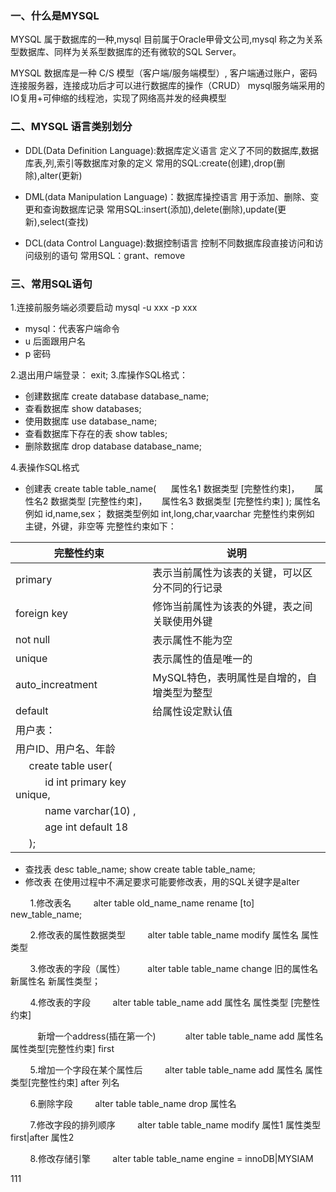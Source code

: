 ### 一、什么是MYSQL

MYSQL 属于数据库的一种,mysql 目前属于Oracle甲骨文公司,mysql 称之为关系型数据库、同样为关系型数据库的还有微软的SQL Server。

MYSQL 数据库是一种 C/S 模型（客户端/服务端模型）,
客户端通过账户，密码连接服务器，连接成功后才可以进行数据库的操作（CRUD）
mysql服务端采用的IO复用+可伸缩的线程池，实现了网络高并发的经典模型

### 二、MYSQL 语言类别划分

- DDL(Data Definition Language):数据库定义语言
   定义了不同的数据库,数据库表,列,索引等数据库对象的定义
   常用的SQL:create(创建),drop(删除),alter(更新)

- DML(data Manipulation Language)：数据库操控语言
   用于添加、删除、变更和查询数据库记录
   常用SQL:insert(添加),delete(删除),update(更新),select(查找)
- DCL(data Control Language):数据控制语言
   控制不同数据库段直接访问和访问级别的语句
   常用SQL：grant、remove

### 三、常用SQL语句
1.连接前服务端必须要启动
mysql -u xxx -p xxx
- mysql：代表客户端命令
- u 后面跟用户名
- p 密码

2.退出用户端登录： exit;
3.库操作SQL格式：
- 创建数据库
  create database database_name;
- 查看数据库
  show databases;
- 使用数据库
  use database_name;
- 查看数据库下存在的表
  show tables;
- 删除数据库
  drop database database_name;

4.表操作SQL格式
- 创建表
   create table table_name(
   &nbsp;&nbsp;&nbsp;&nbsp;&nbsp;属性名1 数据类型 [完整性约束]，
   &nbsp;&nbsp;&nbsp;&nbsp;&nbsp;属性名2 数据类型 [完整性约束]，
   &nbsp;&nbsp;&nbsp;&nbsp;&nbsp;属性名3 数据类型 [完整性约束]
   );
   属性名例如 id,name,sex；
   数据类型例如 int,long,char,vaarchar
   完整性约束例如 主键，外键，非空等
   完整性约束如下：

| 完整性约束                                    | 说明                       |
| ---------------------------------------- | ------------------------ |
| primary                                  | 表示当前属性为该表的关键，可以区分不同的行记录  |
| foreign key                              | 修饰当前属性为该表的外键，表之间关联使用外键   |
| not null                                 | 表示属性不能为空                 |
| unique                                   | 表示属性的值是唯一的               |
| auto_increatment                         | MySQL特色，表明属性是自增的，自增类型为整型 |
| default                                  | 给属性设定默认值                 |
| 用户表：                                     |                          |
| 用户ID、用户名、年龄                              |                          |
| &nbsp;&nbsp;&nbsp;&nbsp;&nbsp;create table user( |                          |
| &nbsp;&nbsp;&nbsp;&nbsp;&nbsp;&nbsp;&nbsp;&nbsp;&nbsp;&nbsp;  id int primary key unique, |                          |
| &nbsp;&nbsp;&nbsp;&nbsp;&nbsp;&nbsp;&nbsp;&nbsp;&nbsp;&nbsp;    name varchar(10) , |                          |
| &nbsp;&nbsp;&nbsp;&nbsp;&nbsp;&nbsp;&nbsp;&nbsp;&nbsp;&nbsp;    age int default 18 |                          |
| &nbsp;&nbsp;&nbsp;&nbsp;&nbsp;);         |                          |

- 查找表
  desc table_name;
  show create table table_name;
- 修改表
  在使用过程中不满足要求可能要修改表，用的SQL关键字是alter

&nbsp;&nbsp;&nbsp;&nbsp;&nbsp;&nbsp;&nbsp;&nbsp;1.修改表名
&nbsp;&nbsp;&nbsp;&nbsp;&nbsp;&nbsp;&nbsp;&nbsp;alter table old_name_name rename [to] new_table_name;

&nbsp;&nbsp;&nbsp;&nbsp;&nbsp;&nbsp;&nbsp;&nbsp;2.修改表的属性数据类型
&nbsp;&nbsp;&nbsp;&nbsp;&nbsp;&nbsp;&nbsp;&nbsp;alter table table_name modify 属性名 属性类型

&nbsp;&nbsp;&nbsp;&nbsp;&nbsp;&nbsp;&nbsp;&nbsp;3.修改表的字段（属性）
&nbsp;&nbsp;&nbsp;&nbsp;&nbsp;&nbsp;&nbsp;&nbsp;alter table table_name change 旧的属性名 新属性名 新属性类型；

&nbsp;&nbsp;&nbsp;&nbsp;&nbsp;&nbsp;&nbsp;&nbsp;4.修改表的字段
&nbsp;&nbsp;&nbsp;&nbsp;&nbsp;&nbsp;&nbsp;&nbsp;alter table table_name add 属性名 属性类型 [完整性约束]

&nbsp;&nbsp;&nbsp;&nbsp;&nbsp;&nbsp;&nbsp;&nbsp;&nbsp;&nbsp;&nbsp;新增一个address(插在第一个)
&nbsp;&nbsp;&nbsp;&nbsp;&nbsp;&nbsp;&nbsp;&nbsp;&nbsp;&nbsp;&nbsp;alter table table_name add 属性名 属性类型[完整性约束] first

&nbsp;&nbsp;&nbsp;&nbsp;&nbsp;&nbsp;&nbsp;&nbsp;5.增加一个字段在某个属性后
&nbsp;&nbsp;&nbsp;&nbsp;&nbsp;&nbsp;&nbsp;&nbsp;alter table table_name add 属性名 属性类型[完整性约束] after 列名

&nbsp;&nbsp;&nbsp;&nbsp;&nbsp;&nbsp;&nbsp;&nbsp;6.删除字段
&nbsp;&nbsp;&nbsp;&nbsp;&nbsp;&nbsp;&nbsp;&nbsp;alter table table_name drop 属性名

&nbsp;&nbsp;&nbsp;&nbsp;&nbsp;&nbsp;&nbsp;&nbsp;7.修改字段的排列顺序
&nbsp;&nbsp;&nbsp;&nbsp;&nbsp;&nbsp;&nbsp;&nbsp;alter table table_name modify 属性1 属性类型 first|after 属性2

&nbsp;&nbsp;&nbsp;&nbsp;&nbsp;&nbsp;&nbsp;&nbsp;8.修改存储引擎
        alter table table_name engine = innoDB|MYSIAM



111